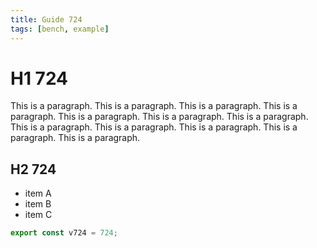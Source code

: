 ```yaml
---
title: Guide 724
tags: [bench, example]
---
```


# H1 724

This is a paragraph. This is a paragraph. This is a paragraph. This is a paragraph. This is a paragraph. This is a paragraph. This is a paragraph. This is a paragraph. This is a paragraph. This is a paragraph. This is a paragraph. This is a paragraph. 

## H2 724

- item A
- item B
- item C

```ts
export const v724 = 724;
```